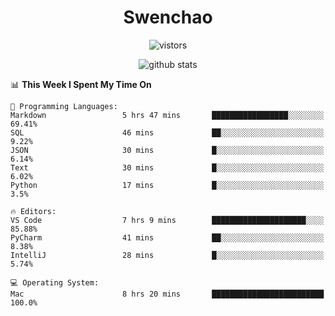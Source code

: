 <h1 align="center">Swenchao</h3>

<p align="center">
  <img src="https://visitor-badge.glitch.me/badge?page_id=Swenchao" alt="vistors" />
</p>

<p align="center">
  <img src="https://github-readme-stats.vercel.app/api?username=Swenchao&count_private=true&show_icons=true&theme=vue-dark&hide_title=true" alt="github stats" />
</p>

<!--START_SECTION:waka-->
📊 **This Week I Spent My Time On** 

```text
💬 Programming Languages: 
Markdown                 5 hrs 47 mins       █████████████████░░░░░░░░   69.41% 
SQL                      46 mins             ██░░░░░░░░░░░░░░░░░░░░░░░   9.22% 
JSON                     30 mins             █░░░░░░░░░░░░░░░░░░░░░░░░   6.14% 
Text                     30 mins             █░░░░░░░░░░░░░░░░░░░░░░░░   6.02% 
Python                   17 mins             █░░░░░░░░░░░░░░░░░░░░░░░░   3.5%

🔥 Editors: 
VS Code                  7 hrs 9 mins        █████████████████████░░░░   85.88% 
PyCharm                  41 mins             ██░░░░░░░░░░░░░░░░░░░░░░░   8.38% 
IntelliJ                 28 mins             █░░░░░░░░░░░░░░░░░░░░░░░░   5.74%

💻 Operating System: 
Mac                      8 hrs 20 mins       █████████████████████████   100.0%

```


<!--END_SECTION:waka-->
